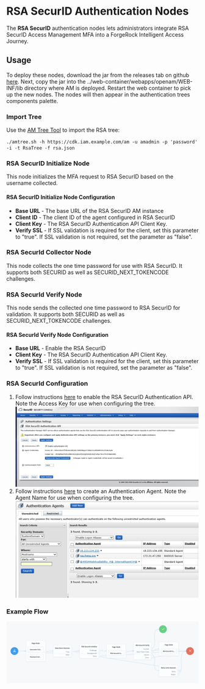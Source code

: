 <!--
 * The contents of this file are subject to the terms of the Common Development and
 * Distribution License (the License). You may not use this file except in compliance with the
 * License.
 *
 * You can obtain a copy of the License at legal/CDDLv1.0.txt. See the License for the
 * specific language governing permission and limitations under the License.
 *
 * When distributing Covered Software, include this CDDL Header Notice in each file and include
 * the License file at legal/CDDLv1.0.txt. If applicable, add the following below the CDDL
 * Header, with the fields enclosed by brackets [] replaced by your own identifying
 * information: "Portions copyright [year] [name of copyright owner]".
 *
 * Copyright 2019 ForgeRock AS.
-->
# RSA SecurID Authentication Nodes

The **RSA SecurID** authentication nodes lets administrators integrate RSA SecurID Access Management MFA into a ForgeRock Intelligent Access Journey.

## Usage

To deploy these nodes, download the jar from the releases tab on github
[here](https://github.com/ForgeRock/Rsa-SecurId-Auth-Tree-Nodes/releases/latest). Next, copy the jar into the
../web-container/webapps/openam/WEB-INF/lib directory where AM is deployed. Restart the web container to pick up the
new nodes. The nodes will then appear in the authentication trees components palette.

### Import Tree
Use the [AM Tree Tool](https://github.com/vscheuber/AM-treetool) to import the RSA tree:
```
./amtree.sh -h https://cdk.iam.example.com/am -u amadmin -p 'password' -i -t RsaTree -f rsa.json
```

### RSA SecurID Initialize Node
This node initializes the MFA request to RSA SecurID based on the username collected.

#### RSA SecurID Initialize Node Configuration
* **Base URL** - The base URL of the RSA SecurID AM instance
* **Client ID** - The client ID of the agent configured in RSA SecurID
* **Client Key** - The RSA SecurID Authentication API Client Key.
* **Verify SSL** - If SSL validation is required for the client, set this parameter to "true". If SSL validation is not required, set the parameter as "false".

### RSA SecurId Collector Node
This node collects the one time password for use with RSA SecurID.  It supports both SECURID as well as
SECURID_NEXT_TOKENCODE challenges.


### RSA SecurId Verify Node
This node sends the collected one time password to RSA SecurID for validation. It supports both SECURID as well as 
SECURID_NEXT_TOKENCODE challenges.

#### RSA SecurId Verify Node Configuration

* **Base URL** - Enable the RSA SecurID
* **Client Key** - The RSA SecurID Authentication API Client Key.
* **Verify SSL** - If SSL validation is required for the client, set this parameter to "true". If SSL validation is not required, set the parameter as "false".


### RSA SecurId Configuration
1. Follow instructions [here](https://community.rsa.com/t5/securid-authentication-manager/configure-the-rsa-securid-authentication-api-for-authentication/ta-p/568410)
to enable the RSA SecurID Authentication API. Note the Access Key for use when configuring the tree.
   ![alt text](./images/AuthenticationAPI.png)
2. Follow instructions [here](https://community.rsa.com/t5/securid-authentication-manager/add-an-authentication-agent/ta-p/629323)
to create an Authentication Agent. Note the Agent Name for use when configuring the tree.
   ![alt text](./images/AuthenticationAgent.png)


### Example Flow


![SAML_TREE](./images/flow.png)